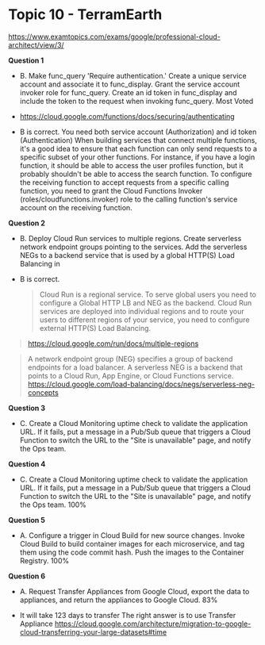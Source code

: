 # Topic 10 - TerramEarth

https://www.examtopics.com/exams/google/professional-cloud-architect/view/3/

**Question 1**

- B. Make func_query 'Require authentication.' Create a unique service account and associate it to func_display. Grant the service account invoker role for func_query. Create an id token in func_display and include the token to the request when invoking func_query. Most Voted

- https://cloud.google.com/functions/docs/securing/authenticating

- B is correct. You need both service account (Authorization) and id token (Authentication)
  When building services that connect multiple functions, it's a good idea to ensure that each function can only send requests to a specific subset of your other functions. For instance, if you have a login function, it should be able to access the user profiles function, but it probably shouldn't be able to access the search function.
  To configure the receiving function to accept requests from a specific calling function, you need to grant the Cloud Functions Invoker (roles/cloudfunctions.invoker) role to the calling function's service account on the receiving function.

**Question 2**

- B. Deploy Cloud Run services to multiple regions. Create serverless network endpoint groups pointing to the services. Add the serverless NEGs to a backend service that is used by a global HTTP(S) Load Balancing in

- B is correct.
  > Cloud Run is a regional service.
  > To serve global users you need to configure a Global HTTP LB and NEG as the backend.
  > Cloud Run services are deployed into individual regions and to route your users to different regions of your service, you need to configure external HTTP(S) Load Balancing.

> https://cloud.google.com/run/docs/multiple-regions

> A network endpoint group (NEG) specifies a group of backend endpoints for a load balancer.
> A serverless NEG is a backend that points to a Cloud Run, App Engine, or Cloud Functions service. https://cloud.google.com/load-balancing/docs/negs/serverless-neg-concepts

**Question 3**

- C. Create a Cloud Monitoring uptime check to validate the application URL. If it fails, put a message in a Pub/Sub queue that triggers a Cloud Function to switch the URL to the "Site is unavailable" page, and notify the Ops team.

**Question 4**

- C. Create a Cloud Monitoring uptime check to validate the application URL. If it fails, put a message in a Pub/Sub queue that triggers a Cloud Function to switch the URL to the "Site is unavailable" page, and notify the Ops team. 100%

**Question 5**

- A. Configure a trigger in Cloud Build for new source changes. Invoke Cloud Build to build container images for each microservice, and tag them using the code commit hash. Push the images to the Container Registry. 100%

**Question 6**

- A. Request Transfer Appliances from Google Cloud, export the data to appliances, and return the appliances to Google Cloud. 83%

- It will take 123 days to transfer
  The right answer is to use Transfer Appliance
  https://cloud.google.com/architecture/migration-to-google-cloud-transferring-your-large-datasets#time
